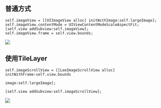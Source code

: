 
## 普通方式

```objc
self.imageView = [[UIImageView alloc] initWithImage:self.largeImage];
self.imageView.contentMode = UIViewContentModeScaleAspectFit;
[self.view addSubview:self.imageView];
self.imageView.frame = self.view.bounds;
```

![](http://og0h689k8.bkt.clouddn.com/18-5-22/13951255.jpg)

## 使用TileLayer


```objc
self.imageScrollView = [[LeeImageScrollView alloc] initWithFrame:self.view.bounds
                                                               image:self.largeImage];
    
[self.view addSubview:self.imageScrollView];
```

![](http://og0h689k8.bkt.clouddn.com/18-5-22/48524456.jpg)




